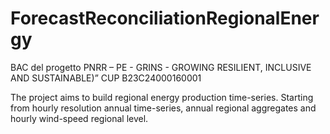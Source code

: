# ForecastReconciliationRegionalEnergy
BAC del progetto PNRR – PE - GRINS - GROWING RESILIENT, INCLUSIVE AND SUSTAINABLE)” CUP B23C24000160001

The project aims to build regional energy production time-series. Starting from hourly resolution annual time-series,
annual regional aggregates and hourly wind-speed regional level.

